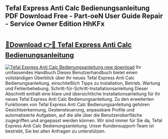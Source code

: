 ## Tefal Express Anti Calc Bedienungsanleitung PDF Download Free - Part-oeN User Guide Repair - Service Owner Edition HhKFx

# <h2><a href="http://df0hga.blite.top/?on=Tefal+Express+Anti+Calc+Bedienungsanleitung">🔗Download 👉🔴 Tefal Express Anti Calc Bedienungsanleitung</a></h2>

[![Tefal Express Anti Calc Bedienungsanleitung new download](https://i.imgur.com/lujVjoI.png)](http://df0hga.blite.top/?on=Tefal+Express+Anti+Calc+Bedienungsanleitung)
Ihr umfassendes Handbuch Dieses Benutzerhandbuch bietet einen vollständigen Überblick über Ihr neues Tefal Express Anti Calc Bedienungsanleitung, einschließlich Tipps zu Installation, Betrieb, Wartung und Fehlerbehebung. Schritt-für-Schritt-Installationsanleitung Dieser Abschnitt enthält eine klare und übersichtliche Installationsanleitung für Ihr neues Tefal Express Anti Calc Bedienungsanleitung. Zu den erweiterten Funktionen von Tefal Express Anti Calc Bedienungsanleitung gehören Gesichtserkennung, Gestensteuerung, anpassbare Profile und automatisierte Aufgaben, auf die alle über die Benutzeroberfläche zugegriffen und angepasst werden können. Wir sind immer für Sie da, Tefal Express Anti Calc Bedienungsanleitung. Unser Kundensupport-Team ist bestrebt, Sie bei allen Anfragen zu unterstützen.
